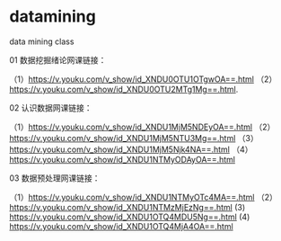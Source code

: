 # datamining
data mining class

01 数据挖掘绪论网课链接：
  
  （1）https://v.youku.com/v_show/id_XNDU0OTU1OTgwOA==.html 
  （2）https://v.youku.com/v_show/id_XNDU0OTU2MTg1Mg==.html.

02 认识数据网课链接：
  
  （1）https://v.youku.com/v_show/id_XNDU1MjM5NDEyOA==.html 
  （2）https://v.youku.com/v_show/id_XNDU1MjM5NTU3Mg==.html
  （3）https://v.youku.com/v_show/id_XNDU1MjM5Njk4NA==.html
  （4）https://v.youku.com/v_show/id_XNDU1NTMyODAyOA==.html
  
03 数据预处理网课链接：
  
  （1）https://v.youku.com/v_show/id_XNDU1NTMyOTc4MA==.html 
  （2）https://v.youku.com/v_show/id_XNDU1NTMzMjEzNg==.html
   (3) https://v.youku.com/v_show/id_XNDU1OTQ4MDU5Ng==.html
   (4) https://v.youku.com/v_show/id_XNDU1OTQ4MjA4OA==.html
